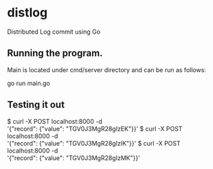 # distlog
Distributed Log commit using Go

## Running the program.
Main is located under cmd/server directory and can be run as follows:

go run main.go

## Testing it out
$ curl -X POST localhost:8000 -d \
'{"record": {"value": "TGV0J3MgR28gIzEK"}}'
$ curl -X POST localhost:8000 -d \
'{"record": {"value": "TGV0J3MgR28gIzIK"}}'
$ curl -X POST localhost:8000 -d \
'{"record": {"value": "TGV0J3MgR28gIzMK"}}'